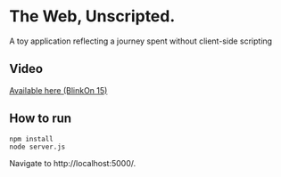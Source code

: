 # The Web, Unscripted.

A toy application reflecting a journey spent without client-side scripting

## Video

[Available here (BlinkOn 15)](https://youtu.be/oxwQ7M7PXao?t=24m58s)

## How to run

```
npm install
node server.js
```

Navigate to http://localhost:5000/.
